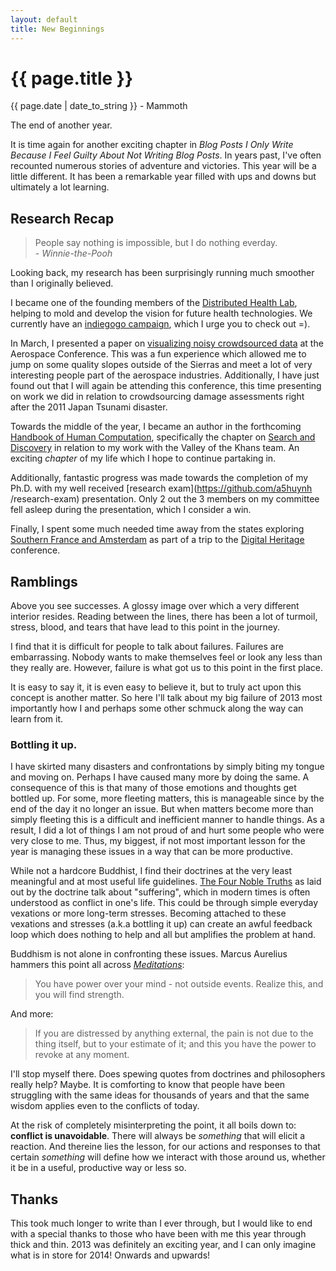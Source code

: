 ```yaml
---
layout: default
title: New Beginnings
---
```


{{ page.title }}
================
<p class='meta'>{{ page.date | date_to_string }} - Mammoth</p>

The end of another year.

It is time again for another exciting chapter in *Blog Posts I Only Write
Because I Feel Guilty About Not Writing Blog Posts*. In years past, I've
often recounted numerous stories of adventure and victories. This year will
be a little different. It has been a remarkable year filled with ups and
downs but ultimately a lot learning.


## Research Recap

> People say nothing is impossible, but I do nothing everday.
> <br>- *Winnie-the-Pooh*

Looking back, my research has been surprisingly running much smoother than
I originally believed.

I became one of the founding members of the [Distributed Health
Lab][dhlabs], helping to mold and develop the vision for future health
technologies. We currently have an [indiegogo campaign][indie], which I
urge you to check out =).

In March, I presented a paper on [visualizing noisy crowdsourced data][vcd]
at the Aerospace Conference. This was a fun experience which allowed me to
jump on some quality slopes outside of the Sierras and meet a lot of very
interesting people part of the aerospace industries. Additionally, I have
just found out that I will again be attending this conference, this time
presenting on work we did in relation to crowdsourcing damage assessments
right after the 2011 Japan Tsunami disaster.

Towards the middle of the year, I became an author in the forthcoming
[Handbook of Human Computation][hhc], specifically the chapter on [Search
and Discovery][sad] in relation to my work with the Valley of the Khans
team. An exciting *chapter* of my life which I hope to continue partaking
in.

Additionally, fantastic progress was made towards the completion of my
Ph.D. with my well received [research exam](https://github.com/a5huynh
/research-exam) presentation. Only 2 out the 3 members on my committee fell
asleep during the presentation, which I consider a win.

Finally, I spent some much needed time away from the states exploring
[Southern France and Amsterdam][trip] as part of a trip to the
[Digital Heritage](http://digitalheritage2013.org) conference.


## Ramblings

Above you see successes. A glossy image over which a very different
interior resides. Reading between the lines, there has been a lot of
turmoil, stress, blood, and tears that have lead to this point in the
journey.

I find that it is difficult for people to talk about failures. Failures are
embarrassing. Nobody wants to make themselves feel or look any less than
they really are. However, failure is what got us to this point in the first
place.

It is easy to say it, it is even easy to believe it, but to truly act upon
this concept is another matter. So here I'll talk about my big failure of 2013
most importantly how I and perhaps some other schmuck along the way can
learn from it.


### Bottling it up.

I have skirted many disasters and confrontations by simply biting my tongue
and moving on. Perhaps I have caused many more by doing the same. A
consequence of this is that many of those emotions and thoughts get bottled
up. For some, more fleeting matters, this is manageable since by the end of
the day it no longer an issue. But when matters become more than simply
fleeting this is a difficult and inefficient manner to handle things. As a
result, I did a lot of things I am not proud of and hurt some people who
were very close to me. Thus, my biggest, if not most important lesson for the
year is managing these issues in a way that can be more productive.

While not a hardcore Buddhist, I find their doctrines at the very least
meaningful and at most useful life guidelines. [The Four Noble Truths][fnt]
as laid out by the doctrine talk about "suffering", which in modern times
is often understood as conflict in one's life. This could be through simple
everyday vexations or more long-term stresses. Becoming attached to these
vexations and stresses (a.k.a bottling it up) can create an awful feedback
loop which does nothing to help and all but amplifies the problem at hand.

Buddhism is not alone in confronting these issues. Marcus Aurelius hammers this
point all across *[Meditations](http://en.wikipedia.org/wiki/Meditations)*:

> You have power over your mind - not outside events. Realize this, and
> you will find strength.

And more:

> If you are distressed by anything external, the pain is not due to the
> thing itself, but to your estimate of it; and this you have the power to
> revoke at any moment.

I'll stop myself there. Does spewing quotes from doctrines and philosophers
really help? Maybe. It is comforting to know that people have been
struggling with the same ideas for thousands of years and that the same
wisdom applies even to the conflicts of today.

At the risk of completely misinterpreting the point, it all boils down to:
**conflict is unavoidable**. There will always be *something* that will elicit
a reaction. And thereine lies the lesson, for our actions and responses to
that certain *something* will define how we interact with those around us,
whether it be in a useful, productive way or less so.


## Thanks

This took much longer to write than I ever through, but I would like to end
with a special thanks to those who have been with me this year through
thick and thin. 2013 was definitely an exciting year, and I can only
imagine what is in store for 2014! Onwards and upwards!

[dhlabs]: http://dhlabs.calit2.net

[fnt]: http://en.wikipedia.org/wiki/Four_Noble_Truths

[hhc]: http://www.amazon.com/Handbook-Human-Computation-Pietro-Michelucci/dp/1461488052

[indie]: http://igg.me/at/the-oasis-project

[sad]: http://scholar.google.com/citations?view_op=view_citation&hl=en&user=klpznkkAAAAJ&citation_for_view=klpznkkAAAAJ:9yKSN-GCB0IC

[stoic]: http://en.wikipedia.org/wiki/Stoicism

[trip]: https://www.tripit.com/trip/publicMap/id/2C00509AD560A0499D66EAEC2BECE040

[vcd]: http://scholar.google.com/citations?view_op=view_citation&hl=en&user=klpznkkAAAAJ&citation_for_view=klpznkkAAAAJ:u5HHmVD_uO8C

